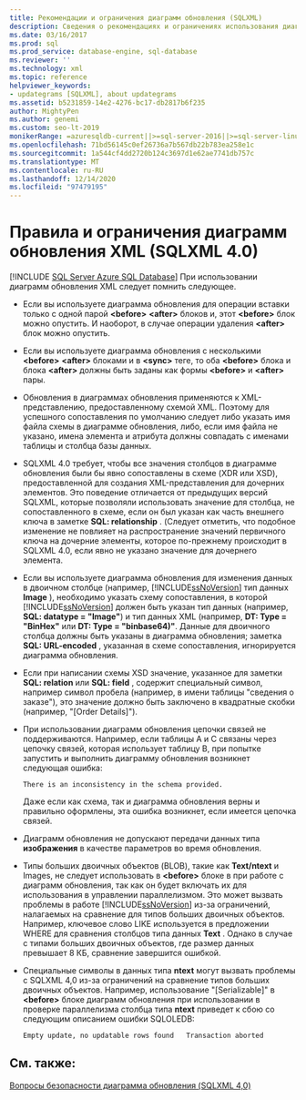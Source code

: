 ```yaml
---
title: Рекомендации и ограничения диаграмм обновления (SQLXML)
description: Сведения о рекомендациях и ограничениях использования диаграмм обновления XML в SQLXML 4,0.
ms.date: 03/16/2017
ms.prod: sql
ms.prod_service: database-engine, sql-database
ms.reviewer: ''
ms.technology: xml
ms.topic: reference
helpviewer_keywords:
- updategrams [SQLXML], about updategrams
ms.assetid: b5231859-14e2-4276-bc17-db2817b6f235
author: MightyPen
ms.author: genemi
ms.custom: seo-lt-2019
monikerRange: =azuresqldb-current||>=sql-server-2016||>=sql-server-linux-2017||=azuresqldb-mi-current
ms.openlocfilehash: 71bd56145c0ef26736a7b567db22b783ea258e1c
ms.sourcegitcommit: 1a544cf4dd2720b124c3697d1e62ae7741db757c
ms.translationtype: MT
ms.contentlocale: ru-RU
ms.lasthandoff: 12/14/2020
ms.locfileid: "97479195"
---
```

# <a name="guidelines-and-limitations-of-xml-updategrams-sqlxml-40"></a>Правила и ограничения диаграмм обновления XML (SQLXML 4.0)
[!INCLUDE [SQL Server Azure SQL Database](../../../includes/applies-to-version/sql-asdb.md)]
  При использовании диаграмм обновления XML следует помнить следующее.  
  
-   Если вы используете диаграмма обновления для операции вставки только с одной парой **\<before>** **\<after>** блоков и, этот **\<before>** блок можно опустить. И наоборот, в случае операции удаления **\<after>** блок можно опустить.  
  
-   Если вы используете диаграмма обновления с несколькими **\<before>** **\<after>** блоками и в **\<sync>** теге, то оба **\<before>** блока и блока **\<after>** должны быть заданы как формы **\<before>** и **\<after>** пары.  
  
-   Обновления в диаграммах обновления применяются к XML-представлению, предоставленному схемой XML. Поэтому для успешного сопоставления по умолчанию следует либо указать имя файла схемы в диаграмме обновления, либо, если имя файла не указано, имена элемента и атрибута должны совпадать с именами таблицы и столбца базы данных.  
  
-   SQLXML 4.0 требует, чтобы все значения столбцов в диаграмме обновления были бы явно сопоставлены в схеме (XDR или XSD), предоставленной для создания XML-представления для дочерних элементов. Это поведение отличается от предыдущих версий SQLXML, которые позволяли использовать значение для столбца, не сопоставленного в схеме, если он был указан как часть внешнего ключа в заметке **SQL: relationship** . (Следует отметить, что подобное изменение не повлияет на распространение значений первичного ключа на дочерние элементы, которое по-прежнему происходит в SQLXML 4.0, если явно не указано значение для дочернего элемента.  
  
-   Если вы используете диаграмма обновления для изменения данных в двоичном столбце (например, [!INCLUDE[ssNoVersion](../../../includes/ssnoversion-md.md)] тип данных **Image** ), необходимо указать схему сопоставления, в которой [!INCLUDE[ssNoVersion](../../../includes/ssnoversion-md.md)] должен быть указан тип данных (например, **SQL: datatype = "Image"**) и тип данных XML (например, **DT: Type = "BinHex"** или **DT: Type = "binbase64)"**. Данные для двоичного столбца должны быть указаны в диаграмма обновления; заметка **SQL: URL-encoded** , указанная в схеме сопоставления, игнорируется диаграмма обновления.  
  
-   Если при написании схемы XSD значение, указанное для заметки **SQL: relation** или **SQL: field** , содержит специальный символ, например символ пробела (например, в имени таблицы "сведения о заказе"), это значение должно быть заключено в квадратные скобки (например, "[Order Details]").  
  
-   При использовании диаграмм обновления цепочки связей не поддерживаются. Например, если таблицы А и С связаны через цепочку связей, которая использует таблицу В, при попытке запустить и выполнить диаграмму обновления возникнет следующая ошибка:  
  
    ```  
    There is an inconsistency in the schema provided.  
    ```  
  
     Даже если как схема, так и диаграмма обновления верны и правильно оформлены, эта ошибка возникнет, если имеется цепочка связей.  
  
-   Диаграмм обновления не допускают передачи данных типа **изображения** в качестве параметров во время обновления.  
  
-   Типы больших двоичных объектов (BLOB), такие как **Text/ntext** и Images, не следует использовать в **\<before>** блоке в при работе с диаграмм обновления, так как он будет включать их для использования в управлении параллелизмом. Это может вызвать проблемы в работе [!INCLUDE[ssNoVersion](../../../includes/ssnoversion-md.md)] из-за ограничений, налагаемых на сравнение для типов больших двоичных объектов. Например, ключевое слово LIKE используется в предложении WHERE для сравнения столбцов типа данных **Text** . Однако в случае с типами больших двоичных объектов, где размер данных превышает 8 КБ, сравнение завершится ошибкой.  
  
-   Специальные символы в данных типа **ntext** могут вызвать проблемы с SQLXML 4,0 из-за ограничений на сравнение типов больших двоичных объектов. Например, использование "[Serializable]" в **\<before>** блоке диаграмм обновления при использовании в проверке параллелизма столбца типа **ntext** приведет к сбою со следующим описанием ошибки SQLOLEDB:  
  
    ```  
    Empty update, no updatable rows found   Transaction aborted  
    ```  
  
## <a name="see-also"></a>См. также:  
 [Вопросы безопасности диаграмма обновления &#40;SQLXML 4,0&#41;](../../../relational-databases/sqlxml-annotated-xsd-schemas-xpath-queries/security/updategram-security-considerations-sqlxml-4-0.md)  
  
  

